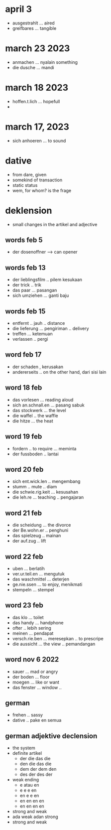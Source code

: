 # april 3
- ausgestrahlt ... aired
- greifbares ... tangible


# march 23 2023
- anmachen ... nyalain something
- die dusche ... mandi


# march 18 2023
- hoffen.t.lich ... hopefull
- 

# march 17, 2023
- sich anhoeren ... to sound


# dative
- from dare, given
- somekind of transaction
- static status
- wem, for whom? is the frage


# deklension
- small changes in the artikel and adjective

## words feb 5
- der dosenoffner --> can opener

## words feb 13
- der lieblingsfilm .. pilem kesukaan
-  der trick .. trik
- das paar ... pasangan
- sich umziehen ... ganti baju

## words feb 15
- entfernt .. jauh .. distance
- die lieferung  ... pengiriman .. delivery
- treffen ... ketemuan
- verlassen .. pergi

## word feb 17
- der schaden , kerusakan
- andererseits .. on the other hand, dari sisi lain

## word 18 feb
- das vorlesen ... reading aloud
- sich an.schnall.en ... pasang sabuk
- das stockwerk ... the level
- die waffel .. the waffle
- die hitze ... the heat

## word 19 feb
- fordern .. to require ... meminta
- der fussboden .. lantai

## word 20 feb
- sich ent.wick.len .. mengembang
- stumm .. mute .. diam
- die schwie.rig.keit ... kesusahan
- die leh.re ... teaching .. pengajaran

##  word 21 feb
- die scheidung ... the divorce
- der Be.wohn.er .. penghuni
- das spielzeug .. mainan
- der auf.zug .. lift

## word 22 feb
- uben ... berlatih
- ver.ur.teil.en ... mengutuk
- das waschmittel ... deterjen
- ge.nie.ssen ... to enjoy, menikmati
- stempeln ... stempel

## word 23 feb
- das klo ... toilet
- das handy ... handphone
- ofter .. lebih sering
- meinen ... pendapat
- versch.rie.ben ... meresepkan .. to prescripe
- die aussicht ... the view .. pemandangan


## word nov 6 2022
- sauer ... mad or angry
- der boden ... floor 
- moegen ... like or want
- das fenster ... window ..

## german
- frehen .. sassy
- dative .. pake en semua

## german adjektive declension
- the system
- definite artikel
    - der die das die
    - den die das die
    - dem der dem den
    - des der des der
- weak ending
    - e atau en
    - e e e en
    - en e e en
    - en en en en
    - en en en en
- strong and weak
- ada weak adan strong
- strong and weak





